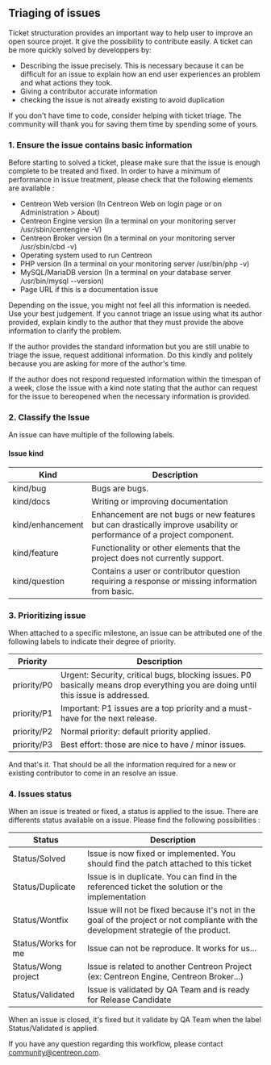 Triaging of issues
------------------

Ticket structuration provides an important way to help user to improve an open source projet. It give the possibility to contribute easily. 
A ticket can be more quickly solved by developpers by:

- Describing the issue precisely. This is necessary because it can be difficult for an issue to explain how an end user experiences an problem and what actions they took.
- Giving a contributor accurate information
- checking the issue is not already existing to avoid duplication

If you don't have time to code, consider helping with ticket triage. The community will thank you for saving them time by spending some of yours.

### 1. Ensure the issue contains basic information

Before starting to solved a ticket, please make sure that the issue is enough complete to be treated and fixed. In order to have a minimum of performance in issue treatment, please check that the following elements are available :

- Centreon Web version (In Centreon Web on login page or on Administration > About)
- Centreon Engine version (In a terminal on your monitoring server /usr/sbin/centengine -V)
- Centreon Broker version (In a terminal on your monitoring server /usr/sbin/cbd -v)
- Operating system used to run Centreon
- PHP version (In a terminal on your monitoring server /usr/bin/php -v)
- MySQL/MariaDB version (In a terminal on your database server /usr/bin/mysql --version)
- Page URL if this is a documentation issue

Depending on the issue, you might not feel all this information is needed. Use your best judgement. If you cannot triage an issue using what its author provided, explain kindly to the author that they must provide the above information to clarify the problem. 

If the author provides the standard information but you are still unable to triage the issue, request additional information. Do this kindly and politely because you are asking for more of the author's time.

If the author does not respond requested information within the timespan of a week, close the issue with a kind note stating that the author can request for the issue to bereopened when the necessary information is provided.

### 2. Classify the Issue

An issue can have multiple of the following labels.

#### Issue kind

| Kind             | Description                                                                                                          |
|------------------|----------------------------------------------------------------------------------------------------------------------|
| kind/bug         | Bugs are bugs.                                                                                                       |
| kind/docs        | Writing or improving documentation                                                                                   |
| kind/enhancement | Enhancement are not bugs or new features but can drastically improve usability or performance of a project component.|
| kind/feature     | Functionality or other elements that the project does not currently support.                                         |
| kind/question    | Contains a user or contributor question requiring a response or missing information from basic.                     |

### 3. Prioritizing issue

When attached to a specific milestone, an issue can be attributed one of the following labels to indicate their degree of priority. 

| Priority    | Description                                                                                                                       |
|-------------|-----------------------------------------------------------------------------------------------------------------------------------|
| priority/P0 | Urgent: Security, critical bugs, blocking issues. P0 basically means drop everything you are doing until this issue is addressed. |
| priority/P1 | Important: P1 issues are a top priority and a must-have for the next release.                                                     |
| priority/P2 | Normal priority: default priority applied.                                                                                        |
| priority/P3 | Best effort: those are nice to have / minor issues.                                                                               |

And that's it. That should be all the information required for a new or existing contributor to come in an resolve an issue.

### 4. Issues status

When an issue is treated or fixed, a status is applied to the issue. There are differents status available on a issue. Please find the following possibilities : 

|Status              |Description                                                                                                                         |
|--------------------|------------------------------------------------------------------------------------------------------------------------------------|
|Status/Solved       |Issue is now fixed or implemented. You should find the patch attached to this ticket                                                |
|Status/Duplicate    |Issue is in duplicate. You can find in the referenced ticket the solution or the implementation                                  |
|Status/Wontfix      |Issue will not be fixed because it's not in the goal of the project or not compliante with the development strategie of the product.|
|Status/Works for me |Issue can not be reproduce. It works for us...                                                                                    |
|Status/Wong project |Issue is related to another Centreon Project (ex: Centreon Engine, Centreon Broker...)                                              |
|Status/Validated    |Issue is validated by QA Team and is ready for Release Candidate                                                                    |

When an issue is closed, it's fixed but it validate by QA Team when the label Status/Validated is applied.

If you have any question regarding this workflow, please contact community@centreon.com.


